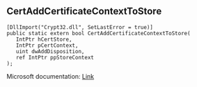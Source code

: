 ## CertAddCertificateContextToStore

```
[DllImport("Crypt32.dll", SetLastError = true)]
public static extern bool CertAddCertificateContextToStore(
   IntPtr hCertStore,
   IntPtr pCertContext,
   uint dwAddDisposition,
   ref IntPtr ppStoreContext
);
```

Microsoft documentation: [Link](https://docs.microsoft.com/en-us/windows/win32/api/wincrypt/nf-wincrypt-certaddcertificatecontexttostore)
